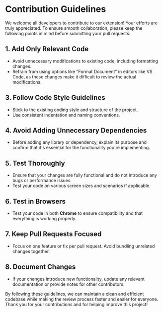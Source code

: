 # Contribution Guidelines

We welcome all developers to contribute to our extension! Your efforts are truly appreciated. To ensure smooth collaboration, please keep the following points in mind before submitting your pull requests:

## 1. Add Only Relevant Code
- Avoid unnecessary modifications to existing code, including formatting changes.  
- Refrain from using options like "Format Document" in editors like VS Code, as these changes make it difficult to review the actual modifications.

## 3. Follow Code Style Guidelines
- Stick to the existing coding style and structure of the project.  
- Use consistent indentation and naming conventions.

## 4. Avoid Adding Unnecessary Dependencies
- Before adding any library or dependency, explain its purpose and confirm that it's essential for the functionality you're implementing.

## 5. Test Thoroughly
- Ensure that your changes are fully functional and do not introduce any bugs or performance issues.  
- Test your code on various screen sizes and scenarios if applicable.

## 6. Test in Browsers
- Test your code in both **Chrome** to ensure compatibility and that everything is working properly.

## 7. Keep Pull Requests Focused
- Focus on one feature or fix per pull request. Avoid bundling unrelated changes together.

## 8. Document Changes
- If your changes introduce new functionality, update any relevant documentation or provide notes for other contributors.

By following these guidelines, we can maintain a clean and efficient codebase while making the review process faster and easier for everyone. Thank you for your contributions and for helping improve this project!
